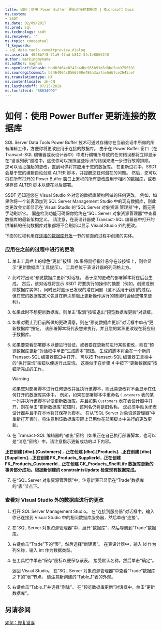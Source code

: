 ```yaml
---
title: 如何：使用 Power Buffer 更新连接的数据库 | Microsoft Docs
ms.custom:
- SSDT
ms.date: 02/09/2017
ms.prod: sql
ms.technology: ssdt
ms.reviewer: ''
ms.topic: conceptual
f1_keywords:
- sql.data.tools.commitpreview.dialog
ms.assetid: 4048b7f8-71a9-47ad-b812-3fc1e8066240
author: markingmyname
ms.author: maghan
ms.openlocfilehash: bad8fd64e0242d4dbe965b91d8d8be5ab9796591
ms.sourcegitcommit: b2464064c0566590e486a3aafae6d67ce2645cef
ms.translationtype: HT
ms.contentlocale: zh-CN
ms.lasthandoff: 07/15/2019
ms.locfileid: "68034992"
---
```

# <a name="how-to-update-a-connected-database-with-power-buffer"></a>如何：使用 Power Buffer 更新连接的数据库
SQL Server Data Tools Power Buffer 技术可通过存储你在当前会话中所做的所有编辑工作，方便你将更改应用于连接的数据库。 由于在 Power Buffer 窗口（在 Transact\-SQL 编辑器或表设计器中）中进行编辑所导致的任何错误都将立即显示在“错误列表”窗格中，这使你可以按照这些标识的错误来进一步进行故障排除。 您可以验证挂起的更改，直到可供将其应用于您的数据库。 在更新过程中，SSDT 会基于您的编辑自动创建 ALTER 脚本，并提醒您任何潜在的问题。 然后，您可以将在所有打开的 Power Buffer 窗口上累积的所有更改应用于相同的数据库，或者保存该 ALTER 脚本以便在以后部署。  
  
SSDT 还知道您在 Visual Studio 外对您的数据库架构所做的任何更改。 例如，如果你将一个新表添加到 SQL Server Management Studio 中的现有数据库，则此类更改会立即显示在 Visual Studio 的“SQL Server 对象资源 管理器”中，而无需手动刷新它。 偏差检测功能可确保你始终在“SQL Server 对象资源管理器”中查看数据库的最新架构定义。 请注意，在表设计器或 Transact\-SQL 编辑器中打开的供编辑的任何数据库对象都将不会刷新以显示 Visual Studio 外的更改。  
  
下面的过程利用在[连接的数据库开发](../ssdt/connected-database-development.md)一节的前面的过程中创建的实体。  
  
### <a name="to-apply-the-changes-made-in-the-previous-procedures"></a>应用在之前的过程中进行的更改  
  
1.  单击工具栏上的绿色“更新”按钮（如果将鼠标指针悬停在该按钮上，则会显示“更新数据库”工具提示）。 工具栏位于表设计器的列网格上方。  
  
2.  此时将出现“预览数据库更新”对话框。 基于您的更改的部署脚本将在后台生成。 然后，该对话框将显示 SSDT 将要执行的操作的摘要（例如，创建或删除数据库实体），同时还将显示已发现的潜在问题（这不适用于我们的过程，但在您的数据库定义包含在解决前阻止更新操作运行的错误时会给您带来便利）。  
  
3.  如果此时不想更新数据库，则单击“取消”按钮退出“预览数据库更新”对话框。  
  
4.  如果对截止到目前所做的更改满意，则在“预览数据库更新”对话框中单击“更新数据库”按钮。 该部署脚本将代表您来执行，并且您的累积更改现在将应用于数据库。  
  
5.  如果要查看部署脚本以便进行验证，或者要在更新前进行某些更改，则在“预览数据库更新”对话框中单击“生成脚本”按钮。 生成的脚本将会在一个新的 Transact\-SQL 编辑器窗口中打开。 可以按 Transact\-SQL 编辑器工具栏中的“执行查询”按钮以便运行此查询。 这类似于在步骤 4 中按下“更新数据库”按钮所完成的工作。  
  
    > [!WARNING]  
    > 如果您对部署脚本进行任何更改并且执行该脚本，则此类更改将不会显示在任何打开的数据库实体中。 例如，如果在部署脚本中重命名 `Customers` 表的某一列并执行该脚本以便更新数据库，并且如果 `Customers` 表在表设计器中打开，则在单击“更新数据库”按钮时，该列名仍将是旧名称。 您必须手动关闭表设计器并且不在本地将其保存为脚本。 在从“SQL Server 对象资源管理器”中重新打开表时，将注意到该数据库实际上已用你在部署脚本中进行的更改更新。  
  
6.  在 Transact\-SQL 编辑器的“输出”窗格（如果正在自己执行部署脚本，也可以是“消息”窗格）中，请注意指示更新成功的以下内容。  
  
**正在创建 [dbo].[Customers]...正在创建 [dbo].[Products]...正在创建 [dbo].[Suppliers]...正在创建 FK_Products_SupplierId...正在创建 FK_Products_CustomerId...正在创建 CK_Products_ShelfLife 数据库更新的事务部分成功。根据新创建的 constraintsUpdate 检查现有数据完成。**  
  
7.  在“SQL Server 对象资源管理器”中，注意新表已显示在“Trade”数据库的“表”节点下。  
  
### <a name="to-view-changes-made-to-a-database-outside-visual-studio"></a>查看对 Visual Studio 外的数据库进行的更改  
  
1.  打开 SQL Server Management Studio。 在“连接到服务器”对话框中，输入你已连接到 Visual Studio 中的相同数据库服务器，然后单击“连接”。  
  
2.  在“SQL Server 对象资源管理器”中，展开“数据库”，然后导航到“Trade”数据库。  
  
3.  右键单击“Trade”下的“表”，然后选择“新建表”。 在表设计器中，输入 id 作为列名称，输入 int 作为数据类型。  
  
4.  在工具栏中单击“保存”图标以便保存该表。 接受默认名称，然后单击“确定”。  
  
    返回 Visual Studio。 在“SQL Server 对象资源管理器”中查看“Trade”数据库之下的“表”节点。 请注意新创建的“Table_1”表的外观。  
  
5.  右键单击“Table_1”并选择“删除”。 在“预览数据库更新”对话框中，单击“更新数据库”。  
  
## <a name="see-also"></a>另请参阅  
[如何：修复错误](../ssdt/how-to-fix-errors.md)  
  
